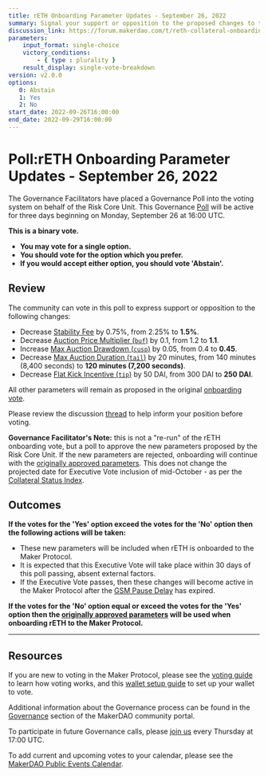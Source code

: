 ```yaml
---
title: rETH Onboarding Parameter Updates - September 26, 2022
summary: Signal your support or opposition to the proposed changes to the rETH onboarding parameters.
discussion_link: https://forum.makerdao.com/t/reth-collateral-onboarding-risk-evaluation-update/18071
parameters:
    input_format: single-choice
    victory_conditions:
        - { type : plurality }
    result_display: single-vote-breakdown
version: v2.0.0
options:
   0: Abstain
   1: Yes
   2: No
start_date: 2022-09-26T16:00:00
end_date: 2022-09-29T16:00:00
---
```

# Poll:rETH Onboarding Parameter Updates - September 26, 2022

The Governance Facilitators have placed a Governance Poll into the voting system on behalf of the Risk Core Unit. This Governance [Poll](https://community-development.makerdao.com/en/learn/governance/on-chain-gov) will be active for three days beginning on Monday, September 26 at 16:00 UTC.

**This is a binary vote.**
- **You may vote for a single option.**
- **You should vote for the option which you prefer.**
- **If you would accept either option, you should vote 'Abstain'.**

## Review

The community can vote in this poll to express support or opposition to the following changes:
* Decrease [Stability Fee](https://manual.makerdao.com/parameter-index/vault-risk/param-stability-fee) by 0.75%, from 2.25% to **1.5%**.
* Decrease [Auction Price Multiplier (`buf`)](https://manual.makerdao.com/parameter-index/collateral-auction/param-auction-price-multiplier) by 0.1, from 1.2 to **1.1**.
* Increase [Max Auction Drawdown (`cusp`)](https://manual.makerdao.com/parameter-index/collateral-auction/param-max-auction-drawdown) by 0.05, from 0.4 to **0.45**. 
* Decrease [Max Auction Duration (`tail`)](https://manual.makerdao.com/parameter-index/collateral-auction/param-max-auction-duration) by 20 minutes, from 140 minutes (8,400 seconds) to **120 minutes (7,200 seconds)**.
* Decrease [Flat Kick Incentive (`tip`)](https://manual.makerdao.com/parameter-index/collateral-auction/param-flat-kick-incentive) by 50 DAI, from 300 DAI to **250 DAI**.

All other parameters will remain as proposed in the original [onboarding vote](https://vote.makerdao.com/polling/QmfMswF2#poll-detail).

Please review the discussion [thread](https://forum.makerdao.com/t/reth-collateral-onboarding-risk-evaluation-update/18071) to help inform your position before voting.

**Governance Facilitator's Note:** this is not a "re-run" of the rETH onboarding vote, but a poll to approve the new parameters proposed by the Risk Core Unit. If the new parameters are rejected, onboarding will continue with the [originally approved parameters](https://vote.makerdao.com/polling/QmfMswF2#poll-detail).  This does not change the projected date for Executive Vote inclusion of mid-October - as per the [Collateral Status Index](https://docs.google.com/spreadsheets/d/1PDf_CzhGa7mLuOUfX6Bz3WrnCjDRhIjmu-vDZMMw4Qc/edit#gid=1077340672).

## Outcomes

**If the votes for the 'Yes' option exceed the votes for the 'No' option then the following actions will be taken:**
* These new parameters will be included when rETH is onboarded to the Maker Protocol.
* It is expected that this Executive Vote will take place within 30 days of this poll passing, absent external factors.
* If the Executive Vote passes, then these changes will become active in the Maker Protocol after the [GSM Pause Delay](https://manual.makerdao.com/parameter-index/core/param-gsm-pause-delay) has expired.

**If the votes for the 'No' option equal or exceed the votes for the 'Yes' option then the [originally approved parameters](https://vote.makerdao.com/polling/QmfMswF2#poll-detail) will be used when onboarding rETH to the Maker Protocol.**

---

## Resources

If you are new to voting in the Maker Protocol, please see the [voting guide](https://community-development.makerdao.com/en/learn/governance/how-voting-works/) to learn how voting works, and this [wallet setup guide](https://community-development.makerdao.com/en/learn/governance/voting-setup/) to set up your wallet to vote.

Additional information about the Governance process can be found in the [Governance](https://community-development.makerdao.com/en/learn/governance) section of the MakerDAO community portal.

To participate in future Governance calls, please [join us](https://github.com/makerdao/community/tree/master/governance/governance-and-risk-meetings) every Thursday at 17:00 UTC.

To add current and upcoming votes to your calendar, please see the [MakerDAO Public Events Calendar](https://calendar.google.com/calendar/embed?src=makerdao.com_3efhm2ghipksegl009ktniomdk%40group.calendar.google.com&ctz=UTC&mode=week&showCalendars=0&showPrint=0).

